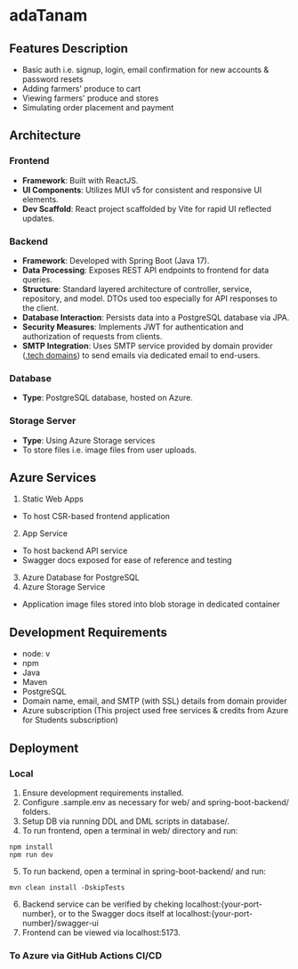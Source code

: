 # adaTanam

## Features Description
- Basic auth i.e. signup, login, email confirmation for new accounts & password resets
- Adding farmers' produce to cart
- Viewing farmers' produce and stores
- Simulating order placement and payment

## Architecture
### Frontend
- **Framework**: Built with ReactJS.
- **UI Components**: Utilizes MUI v5 for consistent and responsive UI elements.
- **Dev Scaffold**: React project scaffolded by Vite for rapid UI reflected updates.

### Backend
- **Framework**: Developed with Spring Boot (Java 17).
- **Data Processing**: Exposes REST API endpoints to frontend for data queries.
- **Structure**: Standard layered architecture of controller, service, repository, and model. DTOs used too especially for API responses to the client.
- **Database Interaction**: Persists data into a PostgreSQL database via JPA.
- **Security Measures**: Implements JWT for authentication and authorization of requests from clients.
- **SMTP Integration**: Uses SMTP service provided by domain provider ([.tech domains](https://get.tech/)) to send emails via dedicated email to end-users.

### Database
- **Type**: PostgreSQL database, hosted on Azure.

### Storage Server
- **Type**: Using Azure Storage services
- To store files i.e. image files from user uploads.

## Azure Services
1. Static Web Apps
  - To host CSR-based frontend application
2. App Service
  - To host backend API service
  - Swagger docs exposed for ease of reference and testing
3. Azure Database for PostgreSQL
4. Azure Storage Service
  - Application image files stored into blob storage in dedicated container

## Development Requirements
- node: v
- npm
- Java
- Maven
- PostgreSQL
- Domain name, email, and SMTP (with SSL) details from domain provider
- Azure subscription (This project used free services & credits from Azure for Students subscription)

## Deployment
### Local
1. Ensure development requirements installed.
2. Configure .sample.env as necessary for web/ and spring-boot-backend/ folders.
3. Setup DB via running DDL and DML scripts in database/.
4. To run frontend, open a terminal in web/ directory and run:
```
npm install
npm run dev
```
5. To run backend, open a terminal in spring-boot-backend/ and run:
```
mvn clean install -DskipTests
```
6. Backend service can be verified by cheking localhost:{your-port-number}, or to the Swagger docs itself at localhost:{your-port-number}/swagger-ui
7. Frontend can be viewed via localhost:5173.

### To Azure via GitHub Actions CI/CD
